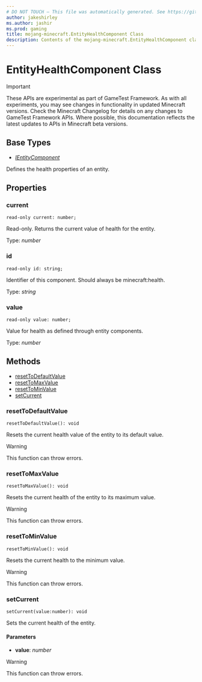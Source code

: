 ```yaml
---
# DO NOT TOUCH — This file was automatically generated. See https://github.com/Mojang/MinecraftScriptingApiDocsGenerator to modify descriptions, examples, etc.
author: jakeshirley
ms.author: jashir
ms.prod: gaming
title: mojang-minecraft.EntityHealthComponent Class
description: Contents of the mojang-minecraft.EntityHealthComponent class.
---
```

# EntityHealthComponent Class
>[!IMPORTANT]
>These APIs are experimental as part of GameTest Framework. As with all experiments, you may see changes in functionality in updated Minecraft versions. Check the Minecraft Changelog for details on any changes to GameTest Framework APIs. Where possible, this documentation reflects the latest updates to APIs in Minecraft beta versions.

## Base Types
- [*IEntityComponent*](IEntityComponent.md)

Defines the health properties of an entity.

## Properties
### **current**
`read-only current: number;`

Read-only. Returns the current value of health for the entity.

Type: *number*


### **id**
`read-only id: string;`

Identifier of this component. Should always be minecraft:health.

Type: *string*


### **value**
`read-only value: number;`

Value for health as defined through entity components.

Type: *number*



## Methods
- [resetToDefaultValue](#resettodefaultvalue)
- [resetToMaxValue](#resettomaxvalue)
- [resetToMinValue](#resettominvalue)
- [setCurrent](#setcurrent)
  
### **resetToDefaultValue**
`
resetToDefaultValue(): void
`

Resets the current health value of the entity to its default value.


> [!WARNING]
> This function can throw errors.

### **resetToMaxValue**
`
resetToMaxValue(): void
`

Resets the current health of the entity to its maximum value.


> [!WARNING]
> This function can throw errors.

### **resetToMinValue**
`
resetToMinValue(): void
`

Resets the current health to the minimum value.


> [!WARNING]
> This function can throw errors.

### **setCurrent**
`
setCurrent(value:number): void
`

Sets the current health of the entity.
#### **Parameters**
- **value**: *number*


> [!WARNING]
> This function can throw errors.


